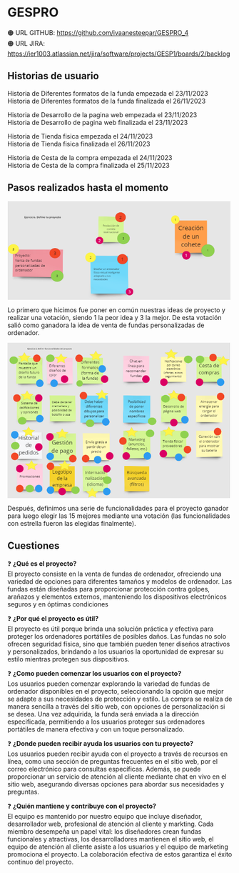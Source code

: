 # GESPRO

🟠 URL GITHUB: https://github.com/ivaanesteepar/GESPRO_4
<br>
🟠 URL JIRA: https://ier1003.atlassian.net/jira/software/projects/GESP1/boards/2/backlog

## Historias de usuario

Historia de Diferentes formatos de la funda empezada el 23/11/2023
<br>
Historia de Diferentes formatos de la funda finalizada el 26/11/2023

Historia de Desarrollo de la pagina web empezada el 23/11/2023
<br>
Historia de Desarrollo de pagina web finalizada el 23/11/2023

Historia de Tienda fisica empezada el 24/11/2023
<br>
Historia de Tienda fisica finalizada el 26/11/2023

Historia de Cesta de la compra empezada el 24/11/2023
<br>
Historia de Cesta de la compra finalizada el 25/11/2023

## Pasos realizados hasta el momento

<div style="display:flex; justify-content:space-between;">
    <img src="Captura.PNG" alt="Captura 1" width="500"/>
</div>

Lo primero que hicimos fue poner en común nuestras ideas de proyecto y realizar una votación, siendo 1 la peor idea y 3 la mejor.
De esta votación salió como ganadora la idea de venta de fundas personalizadas de ordenador.

<div style="display:flex; justify-content:space-between;">
    <img src="Captura2.PNG" alt="Captura 2" width="500"/>
</div>

Después, definimos una serie de funcionalidades para el proyecto ganador para luego elegir las 15 mejores mediante una votación (las funcionalidades con estrella fueron las elegidas finalmente).

## Cuestiones

❓ **¿Qué es el proyecto?**
<br>
El proyecto consiste en la venta de fundas de ordenador, ofreciendo una variedad de opciones para diferentes tamaños y modelos de ordenador. Las fundas están diseñadas para proporcionar protección contra golpes, arañazos y elementos externos, manteniendo los dispositivos electrónicos seguros y en óptimas condiciones

❓ **¿Por qué el proyecto es útil?**
<br>
El proyecto es útil porque brinda una solución práctica y efectiva para proteger los ordenadores portátiles de posibles daños. Las fundas no solo ofrecen seguridad física, sino que también pueden tener diseños atractivos y personalizados, brindando a los usuarios la oportunidad de expresar su estilo mientras protegen sus dispositivos.

❓ **¿Como pueden comenzar los usuarios con el proyecto?**
<br>
Los usuarios pueden comenzar explorando la variedad de fundas de ordenador disponibles en el proyecto, seleccionando la opción que mejor se adapte a sus necesidades de protección y estilo. La compra se realiza de manera sencilla a través del sitio web, con opciones de personalización si se desea. Una vez adquirida, la funda será enviada a la dirección especificada, permitiendo a los usuarios proteger sus ordenadores portátiles de manera efectiva y con un toque personalizado.

❓ **¿Donde pueden recibir ayuda los usuarios con tu proyecto?**
<br>
Los usuarios pueden recibir ayuda con el proyecto a través de recursos en línea, como una sección de preguntas frecuentes en el sitio web, por el correo electrónico para consultas específicas. Además, se puede proporcionar un servicio de atención al cliente mediante chat en vivo en el sitio web, asegurando diversas opciones para abordar sus necesidades y preguntas.

❓ **¿Quién mantiene y contribuye con el proyecto?**
<br>
El equipo es mantenido por nuestro equipo que incluye diseñador, desarrollador web, profesional de atención al cliente y markting. Cada miembro desempeña un papel vital: los diseñadores crean fundas funcionales y atractivas, los desarrolladores mantienen el sitio web, el equipo de atención al cliente asiste a los usuarios y el equipo de marketing promociona el proyecto. La colaboración efectiva de estos garantiza el éxito continuo del proyecto.
